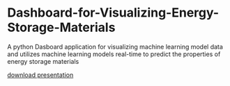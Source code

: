 # Dashboard-for-Visualizing-Energy-Storage-Materials
A python Dasboard application for visualizing machine learning model data and utilizes machine learning models real-time to predict the properties of energy storage materials

[download presentation](https://github.com/axis274643/Dashboard-for-Visualizing-Energy-Storage-Materials/files/13796709/symposium.presentation.-.audrey.pdf)
